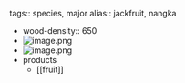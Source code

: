 tags:: species, major
alias:: jackfruit, nangka

- wood-density:: 650
- ![image.png](https://peach-geographical-bat-397.mypinata.cloud/ipfs/QmYEJQa6yCb2DgVUY9zrHKEipQ6CjVXsWUC1KC2NMhdoJ9)
- ![image.png](https://peach-geographical-bat-397.mypinata.cloud/ipfs/QmSUzNvQT21jX1nviWRfpe1NcU9Gf7K5hiWbAnDSDs2SvR)
- products
	- [[fruit]]